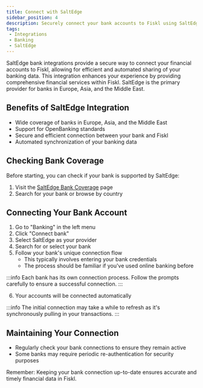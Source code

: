 ```yaml
---
title: Connect with SaltEdge
sidebar_position: 4
description: Securely connect your bank accounts to Fiskl using SaltEdge
tags:
 - Integrations
 - Banking
 - SaltEdge
---
```


SaltEdge bank integrations provide a secure way to connect your financial accounts to Fiskl, allowing for efficient and automated sharing of your banking data. This integration enhances your experience by providing comprehensive financial services within Fiskl. SaltEdge is the primary provider for banks in Europe, Asia, and the Middle East.

## Benefits of SaltEdge Integration

- Wide coverage of banks in Europe, Asia, and the Middle East
- Support for OpenBanking standards
- Secure and efficient connection between your bank and Fiskl
- Automated synchronization of your banking data

## Checking Bank Coverage

Before starting, you can check if your bank is supported by SaltEdge:

1. Visit the [SaltEdge Bank Coverage](https://www.saltedge.com/products/account_information/coverage) page
2. Search for your bank or browse by country

## Connecting Your Bank Account

1. Go to "Banking" in the left menu
2. Click "Connect bank"
3. Select SaltEdge as your provider
4. Search for or select your bank
5. Follow your bank's unique connection flow
   - This typically involves entering your bank credentials
   - The process should be familiar if you've used online banking before

:::info
Each bank has its own connection process. Follow the prompts carefully to ensure a successful connection.
:::

6. Your accounts will be connected automatically

<!-- ## Post-Connection Setup

After connecting your bank:

1. Click the edit icon on the bank account card to:
   - Customize how your bank account is displayed in Fiskl
   - Add a description
2. Check "Sync bank name and account" to match the bank name with the account name in your Chart of Accounts -->

:::info
The initial connection may take a while to refresh as it's synchronously pulling in your transactions.
:::

## Maintaining Your Connection

- Regularly check your bank connections to ensure they remain active
- Some banks may require periodic re-authentication for security purposes

Remember: Keeping your bank connection up-to-date ensures accurate and timely financial data in Fiskl.